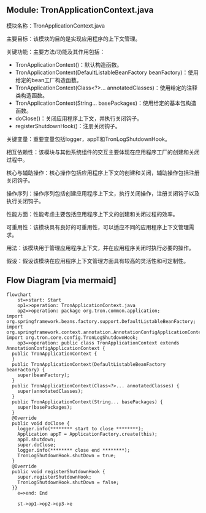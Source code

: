 ## Module: TronApplicationContext.java
模块名称：TronApplicationContext.java

主要目标：该模块的目的是实现应用程序的上下文管理。

关键功能：主要方法/功能及其作用包括：
- TronApplicationContext()：默认构造函数。
- TronApplicationContext(DefaultListableBeanFactory beanFactory)：使用给定的bean工厂构造函数。
- TronApplicationContext(Class<?>... annotatedClasses)：使用给定的注释类构造函数。
- TronApplicationContext(String... basePackages)：使用给定的基本包构造函数。
- doClose()：关闭应用程序上下文，并执行关闭钩子。
- registerShutdownHook()：注册关闭钩子。

关键变量：重要变量包括logger，appT和TronLogShutdownHook。

相互依赖性：该模块与其他系统组件的交互主要体现在应用程序工厂的创建和关闭过程中。

核心与辅助操作：核心操作包括应用程序上下文的创建和关闭，辅助操作包括注册关闭钩子。

操作序列：操作序列包括创建应用程序上下文，执行关闭操作，注册关闭钩子以及执行关闭钩子。

性能方面：性能考虑主要包括应用程序上下文的创建和关闭过程的效率。

可重用性：该模块具有良好的可重用性，可以适应不同的应用程序上下文管理需求。

用法：该模块用于管理应用程序上下文，并在应用程序关闭时执行必要的操作。

假设：假设该模块在应用程序上下文管理方面具有较高的灵活性和可定制性。
## Flow Diagram [via mermaid]
```mermaid
flowchart
    st=>start: Start
    op1=>operation: TronApplicationContext.java
    op2=>operation: package org.tron.common.application;
import org.springframework.beans.factory.support.DefaultListableBeanFactory;
import org.springframework.context.annotation.AnnotationConfigApplicationContext;
import org.tron.core.config.TronLogShutdownHook;
    op3=>operation: public class TronApplicationContext extends AnnotationConfigApplicationContext {
  public TronApplicationContext {
  }
  public TronApplicationContext(DefaultListableBeanFactory beanFactory) {
    super(beanFactory);
  }
  public TronApplicationContext(Class<?>... annotatedClasses) {
    super(annotatedClasses);
  }
  public TronApplicationContext(String... basePackages) {
    super(basePackages);
  }
  @Override
  public void doClose {
    logger.info(******** start to close ********);
    Application appT = ApplicationFactory.create(this);
    appT.shutdown;
    super.doClose;
    logger.info(******** close end ********);
    TronLogShutdownHook.shutDown = true;
  }
  @Override
  public void registerShutdownHook {
    super.registerShutdownHook;
    TronLogShutdownHook.shutDown = false;
  }}
    e=>end: End

    st->op1->op2->op3->e
```
